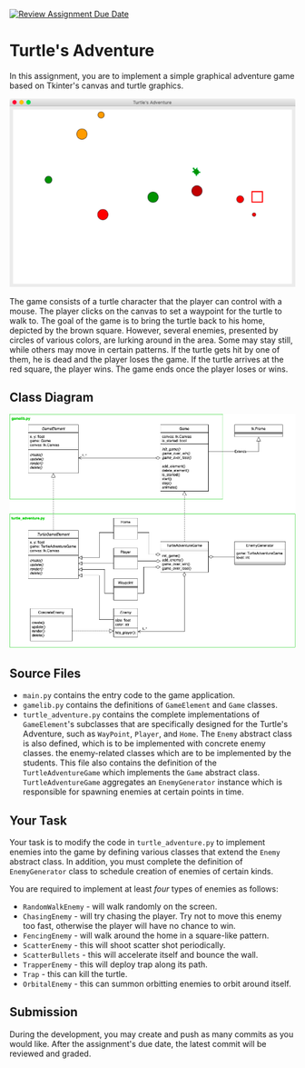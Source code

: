 [![Review Assignment Due Date](https://classroom.github.com/assets/deadline-readme-button-24ddc0f5d75046c5622901739e7c5dd533143b0c8e959d652212380cedb1ea36.svg)](https://classroom.github.com/a/C7GxOCpL)

# Turtle's Adventure

In this assignment, you are to implement a simple graphical adventure game
based on Tkinter's canvas and turtle graphics.

![screen](images/screen-shot.png)

The game consists of a turtle character that the player can control with a
mouse. The player clicks on the canvas to set a waypoint for the turtle to
walk to. The goal of the game is to bring the turtle back to his home,
depicted by the brown square. However, several enemies, presented by circles
of various colors, are lurking around in the area. Some may stay still, while
others may move in certain patterns. If the turtle gets hit by one of them,
he is dead and the player loses the game. If the turtle arrives at the red
square, the player wins. The game ends once the player loses or wins.

## Class Diagram

![uml](images/class-diagram.png)

## Source Files

- `main.py` contains the entry code to the game application.
- `gamelib.py` contains the definitions of `GameElement` and `Game` classes.
- `turtle_adventure.py` contains the complete implementations of
  `GameElement`'s subclasses that are specifically designed for the Turtle's
  Adventure, such as `WayPoint`, `Player`, and `Home`. The `Enemy` abstract
  class is also defined, which is to be implemented with concrete enemy
  classes. the enemy-related classes which are to be implemented by the
  students. This file also contains the definition of the
  `TurtleAdventureGame` which implements the `Game` abstract class.
  `TurtleAdventureGame` aggregates an `EnemyGenerator` instance which is
  responsible for spawning enemies at certain points in time.

## Your Task

Your task is to modify the code in `turtle_adventure.py` to implement enemies into the
game by defining various classes that extend the `Enemy` abstract class.
In addition, you must complete the definition of `EnemyGenerator` class to
schedule creation of enemies of certain kinds.

You are required to implement at least _four_ types of enemies as follows:

- `RandomWalkEnemy` - will walk randomly on the screen.
- `ChasingEnemy` - will try chasing the player. Try not to move
  this enemy too fast, otherwise the player will have no chance to win.
- `FencingEnemy` - will walk around the home in a square-like pattern.
- `ScatterEnemy` - this will shoot scatter shot periodically.
- `ScatterBullets` - this will accelerate itself and bounce the wall.
- `TrapperEnemy` - this will deploy trap along its path.
- `Trap` - this can kill the turtle.
- `OrbitalEnemy` - this can summon orbitting enemies to orbit around itself.

## Submission

During the development, you may create and push as many commits as you would
like. After the assignment's due date, the latest commit will be reviewed and
graded.
